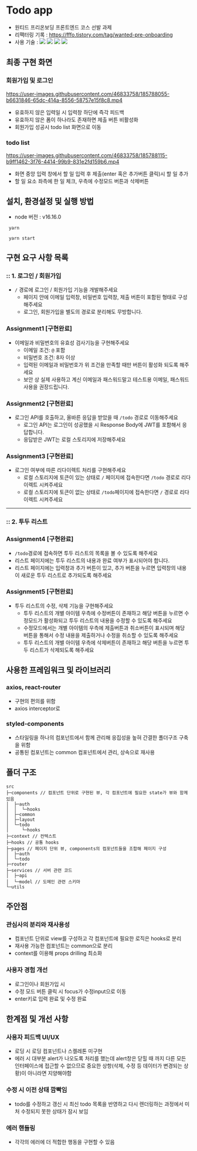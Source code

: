 # Todo app

- 원티드 프리온보딩 프론트엔드 코스 선발 과제
- 리팩터링 기록 : https://fffo.tistory.com/tag/wanted-pre-onboarding
- 사용 기술 : <img src="https://img.shields.io/badge/React-61DAFB?style=flat&logo=react&logoColor=black"/> <img src="https://img.shields.io/badge/Typescript-3178C6?style=flat&logo=typescript&logoColor=white"/> <img src="https://img.shields.io/badge/ReactRouter-CA4245?style=flat&logo=reactrouter&logoColor=white"/> <img src="https://img.shields.io/badge/StyledComponents-DB7093?style=flat&logo=styledcomponents&logoColor=white"/>

## 최종 구현 화면

### 회원가입 및 로그인

https://user-images.githubusercontent.com/46833758/185788055-b6631846-65dc-414a-8556-58757e15f8c8.mp4

- 유효하지 않은 입력일 시 입력창 하단에 즉각 피드백
- 유효하지 않은 폼이 하나라도 존재하면 제출 버튼 비활성화
- 회원가입 성공시 todo list 화면으로 이동

### todo list

https://user-images.githubusercontent.com/46833758/185788115-b9ff1462-3f76-4414-99b9-831e2fd159b6.mp4

- 화면 중앙 입력 창에서 할 일 입력 후 제출(enter 혹은 추가버튼 클릭)시 할 일 추가
- 할 일 요소 좌측에 한 일 체크, 우측에 수정모드 버튼과 삭제버튼

## 설치, 환경설정 및 실행 방법
- node 버전 : v16.16.0

` yarn`

` yarn start`

## 구현 요구 사항 목록

### **:: 1. 로그인 / 회원가입**

- `/` 경로에 로그인 / 회원가입 기능을 개발해주세요
    - 페이지 안에 이메일 입력창, 비밀번호 입력창, 제출 버튼이 포함된 형태로 구성해주세요
    - 로그인, 회원가입을 별도의 경로로 분리해도 무방합니다.

### **Assignment1** [구현완료]

- 이메일과 비밀번호의 유효성 검사기능을 구현해주세요
    - 이메일 조건: `@` 포함
    - 비밀번호 조건: 8자 이상
    - 입력된 이메일과 비밀번호가 위 조건을 만족할 때만 버튼이 활성화 되도록 해주세요
    - 보안 상 실제 사용하고 계신 이메일과 패스워드말고 테스트용 이메일, 패스워드 사용을 권장드립니다.

### **Assignment2** [구현완료]

- 로그인 API를 호출하고, 올바른 응답을 받았을 때 `/todo` 경로로 이동해주세요
    - 로그인 API는 로그인이 성공했을 시 Response Body에 JWT를 포함해서 응답합니다.
    - 응답받은 JWT는 로컬 스토리지에 저장해주세요

### **Assignment3** [구현완료]

- 로그인 여부에 따른 리다이렉트 처리를 구현해주세요
    - 로컬 스토리지에 토큰이 있는 상태로 `/` 페이지에 접속한다면 `/todo` 경로로 리다이렉트 시켜주세요
    - 로컬 스토리지에 토큰이 없는 상태로 `/todo`페이지에 접속한다면 `/` 경로로 리다이렉트 시켜주세요

---

### **:: 2. 투두 리스트**

### **Assignment4** [구현완료]

- `/todo`경로에 접속하면 투두 리스트의 목록을 볼 수 있도록 해주세요
- 리스트 페이지에는 투두 리스트의 내용과 완료 여부가 표시되어야 합니다.
- 리스트 페이지에는 입력창과 추가 버튼이 있고, 추가 버튼을 누르면 입력창의 내용이 새로운 투두 리스트로 추가되도록 해주세요

### **Assignment5** [구현완료]

- 투두 리스트의 수정, 삭제 기능을 구현해주세요
    - 투두 리스트의 개별 아이템 우측에 수정버튼이 존재하고 해당 버튼을 누르면 수정모드가 활성화되고 투두 리스트의 내용을 수정할 수 있도록 해주세요
    - 수정모드에서는 개별 아이템의 우측에 제출버튼과 취소버튼이 표시되며 해당 버튼을 통해서 수정 내용을 제출하거나 수정을 취소할 수 있도록 해주세요
    - 투두 리스트의 개별 아이템 우측에 삭제버튼이 존재하고 해당 버튼을 누르면 투두 리스트가 삭제되도록 해주세요

## 사용한 프레임워크 및 라이브러리

### axios, react-router
- 구현의 편의를 위함
- axios interceptor로 

### styled-components

- 스타일링을 하나의 컴포넌트에서 함께 관리해 응집성을 높혀 간결한 폴더구조 구축을 위함
- 공통된 컴포넌트는 common 컴포넌트에서 관리, 상속으로 재사용

## 폴더 구조

```
src
├─components // 컴포넌트 단위로 구현된 뷰, 각 컴포넌트에 필요한 state가 뷰와 함께 있음
│  ├─auth
│  │  └─hooks
│  ├─common
│  ├─layout
│  └─todo
│     └─hooks
├─context // 컨텍스트
├─hooks // 공통 hooks
├─pages // 페이지 단위 뷰, components의 컴포넌트들을 조합해 페이지 구성
│  ├─auth
│  └─todo
├─router
├─services // 서버 관련 코드
│  ├─api
│  └─model // 도메인 관련 스키마
└─utils
```

## 주안점

### 관심사의 분리와 재사용성
- 컴포넌트 단위로 view를 구성하고 각 컴포넌트에 필요한 로직은 hooks로 분리
- 재사용 가능한 컴포넌트는 common으로 분리
- context를 이용해 props drilling 최소화

### 사용자 경험 개선
- 로그인이나 회원가입 시 
- 수정 모드 버튼 클릭 시 focus가 수정input으로 이동
- enter키로 입력 완료 및 수정 완료

## 한계점 및 개선 사항

### 사용자 피드백 UI/UX

- 로딩 시 로딩 컴포넌트나 스켈레톤 미구현
- 에러 시 대부분 alert가 나오도록 처리를 했는데 alert창은 닫힐 때 까지 다른 모든 인터페이스에 접근할 수 없으므로 중요한 상항(삭제, 수정 등 데이터가 변경되는 상황)이 아니라면 지양해야함


### 수정 시 이전 상태 깜빡임
- todo를 수정하고 갱신 시 최신 todo 목록을 반영하고 다시 렌더링하는 과정에서 미처 수정되지 못한 상태가 잠시 보임

### 에러 핸들링

- 각각의 에러에 더 적합한 행동을 구현할 수 있음
